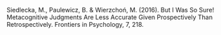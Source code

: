 ﻿---
layout: post
date:   2016-01-02 09:00:00
link: https://www.ncbi.nlm.nih.gov/pmc/articles/PMC4759291/
categories: article
---

Siedlecka, M., Paulewicz, B. & Wierzchoń, M. (2016). But I Was So Sure! Metacognitive Judgments Are Less Accurate Given Prospectively Than Retrospectively. Frontiers in Psychology, 7, 218.
